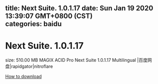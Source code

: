 
title: Next Suite. 1.0.1.17
date: Sun Jan 19 2020 13:39:07 GMT+0800 (CST)    
categories: baidu
---

# Next Suite. 1.0.1.17
size: 510.00 MB
 MAGIX ACID Pro Next Suite 1.0.1.17 Multilingual |百度网盘|rapidgator|nitroflare
 

[How to download](https://bpcam.bemobtrk.com/go/2ceec3aa-1ca2-46d6-b9ff-aaa5c184517c?jno=3656)
